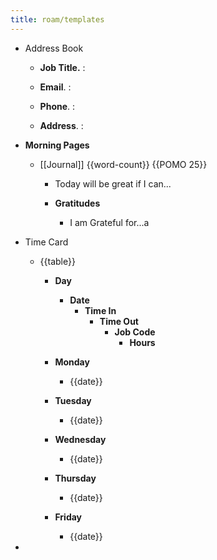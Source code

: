 ```yaml
---
title: roam/templates
---
```


- Address Book 
	 - **Job Title.**   :

	 - **Email**.        :

	 - **Phone**.       :

	 - **Address**.    :

- **Morning Pages**
	 - [[Journal]] {{word-count}} {{POMO  25}}
		 - Today will be great if I can...

		 - **Gratitudes**
			 - I am Grateful for...a

- Time Card
	 - {{table}}
		 - **Day**
			 - **Date**
				 - **Time In**
					 - **Time Out**
						 - **Job Code**
							 - **Hours**

		 - **Monday**
			 - {{date}}

		 - **Tuesday**
			 - {{date}}

		 - **Wednesday**
			 - {{date}}

		 - **Thursday**
			 - {{date}}

		 - **Friday**
			 - {{date}}

- 
